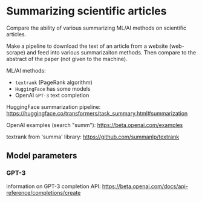 # Summarizing scientific articles

Compare the ability of various summarizing ML/AI methods on scientific articles.

Make a pipeline to download the text of an article from a website (web-scrape) and feed into various summarizaiton methods.
Then compare to the abstract of the paper (not given to the machine).

ML/AI methods:

- `textrank` (PageRank algorithm)
- `HuggingFace` has some models
- OpenAI `GPT-3`  text completion

HuggingFace summarization pipeline: https://huggingface.co/transformers/task_summary.html#summarization

OpenAI examples (search "summ"): https://beta.openai.com/examples

textrank from 'summa' library: https://github.com/summanlp/textrank

## Model parameters

### GPT-3

information on GPT-3 completion API: https://beta.openai.com/docs/api-reference/completions/create
